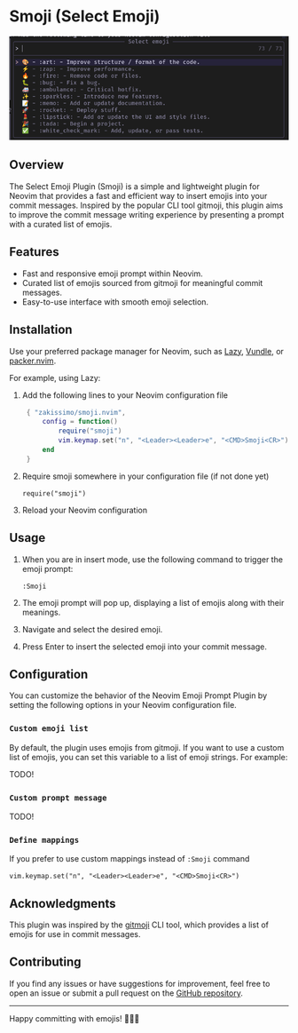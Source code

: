 # Smoji (Select Emoji)

![Select Emoji Neovim Plugin](./screenshot.png)

## Overview

The Select Emoji Plugin (Smoji) is a simple and lightweight plugin for Neovim that provides a fast and efficient way to insert emojis into your commit messages. Inspired by the popular CLI tool gitmoji, this plugin aims to improve the commit message writing experience by presenting a prompt with a curated list of emojis.

## Features

- Fast and responsive emoji prompt within Neovim.
- Curated list of emojis sourced from gitmoji for meaningful commit messages.
- Easy-to-use interface with smooth emoji selection.

## Installation

Use your preferred package manager for Neovim, such as [Lazy](https://github.com/folke/lazy.nvim), [Vundle](https://github.com/VundleVim/Vundle.vim), or [packer.nvim](https://github.com/wbthomason/packer.nvim).

For example, using Lazy:

1. Add the following lines to your Neovim configuration file

   ```lua
    { "zakissimo/smoji.nvim",
        config = function()
            require("smoji")
            vim.keymap.set("n", "<Leader><Leader>e", "<CMD>Smoji<CR>")
        end
    }
   ```

2. Require smoji somewhere in your configuration file (if not done yet)

    ```vim
    require("smoji")
    ```

3. Reload your Neovim configuration

## Usage

1. When you are in insert mode, use the following command to trigger the emoji prompt:

   ```vim
   :Smoji
   ```

2. The emoji prompt will pop up, displaying a list of emojis along with their meanings.

3. Navigate and select the desired emoji.

4. Press Enter to insert the selected emoji into your commit message.

## Configuration

You can customize the behavior of the Neovim Emoji Prompt Plugin by setting the following options in your Neovim configuration file.

### `Custom emoji list`

By default, the plugin uses emojis from gitmoji. If you want to use a custom list of emojis, you can set this variable to a list of emoji strings. For example:

TODO!

### `Custom prompt message`

TODO!

### `Define mappings`

If you prefer to use custom mappings instead of `:Smoji` command

```vim
vim.keymap.set("n", "<Leader><Leader>e", "<CMD>Smoji<CR>")
```

## Acknowledgments

This plugin was inspired by the [gitmoji](https://gitmoji.dev/) CLI tool, which provides a list of emojis for use in commit messages.

## Contributing

If you find any issues or have suggestions for improvement, feel free to open an issue or submit a pull request on the [GitHub repository](https://github.com/zakissimo/smoji.nvim).

---

Happy committing with emojis! 🎉😄🚀
